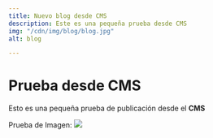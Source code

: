 ```yaml
---
title: Nuevo blog desde CMS
description: Este es una pequeña prueba desde CMS
img: "/cdn/img/blog/blog.jpg"
alt: blog

---
```

# Prueba desde CMS

Esto es una pequeña prueba de publicación desde el **CMS**

Prueba de Imagen: ![](/cdn/img/blog/blog.jpg)